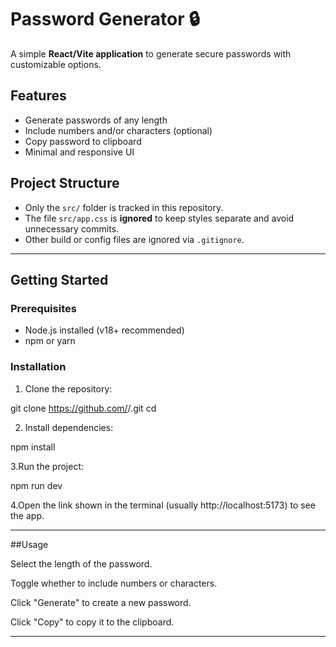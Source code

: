 # Password Generator 🔒

A simple **React/Vite application** to generate secure passwords with customizable options.

## Features

- Generate passwords of any length
- Include numbers and/or characters (optional)
- Copy password to clipboard
- Minimal and responsive UI

## Project Structure

- Only the `src/` folder is tracked in this repository.
- The file `src/app.css` is **ignored** to keep styles separate and avoid unnecessary commits.
- Other build or config files are ignored via `.gitignore`.

---

## Getting Started

### Prerequisites

- Node.js installed (v18+ recommended)
- npm or yarn

### Installation

1. Clone the repository:

git clone https://github.com/<username>/<repo-name>.git
cd <repo-name>

2. Install dependencies:

npm install

3.Run the project:

npm run dev

4.Open the link shown in the terminal (usually http://localhost:5173) to see the app.

---

##Usage

Select the length of the password.

Toggle whether to include numbers or characters.

Click "Generate" to create a new password.

Click "Copy" to copy it to the clipboard.

----
